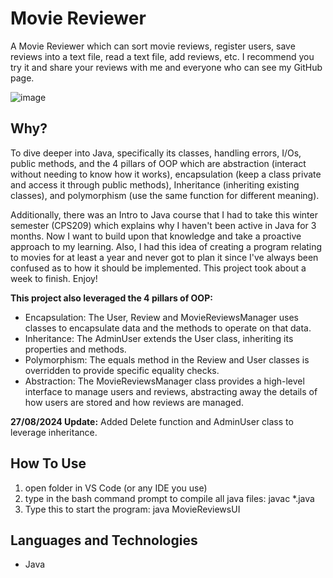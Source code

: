 # Movie Reviewer
A Movie Reviewer which can sort movie reviews, register users, save reviews into a text file, read a text file, add reviews, etc. I recommend you try it and share your reviews with me and everyone who can see my GitHub page.

![image](https://github.com/AhmedAbdulwasi/Movie-Reviewer/assets/98428365/68083ad0-519d-4e0e-bb16-b0b102564cda)


## Why?
To dive deeper into Java, specifically its classes, handling errors, I/Os, public methods, and the 4 pillars of OOP which are abstraction (interact without needing to know how it works), encapsulation (keep a class private and access it through public methods), Inheritance (inheriting existing classes), and polymorphism (use the same function for different meaning). 

Additionally, there was an Intro to Java course that I had to take this winter semester (CPS209) which explains why I haven't been active in Java for 3 months. Now I want to build upon that knowledge and take a proactive approach to my learning. Also, I had this idea of creating a program relating to movies for at least a year and never got to plan it since I've always been confused as to how it should be implemented. This project took about a week to finish. Enjoy!

**This project also leveraged the 4 pillars of OOP:**
- Encapsulation: The User, Review and MovieReviewsManager uses classes to encapsulate data and the methods to operate on that data.
- Inheritance: The AdminUser extends the User class, inheriting its properties and methods.
- Polymorphism: The equals method in the Review and User classes is overridden to provide specific equality checks.
- Abstraction: The MovieReviewsManager class provides a high-level interface to manage users and reviews, abstracting away the details of how users are stored and how reviews are managed. 


**27/08/2024 Update:** Added Delete function and AdminUser class to leverage inheritance.

## How To Use
1) open folder in VS Code (or any IDE you use)
2) type in the bash command prompt to compile all java files: javac *.java
3) Type this to start the program: java MovieReviewsUI

## Languages and Technologies
- Java
